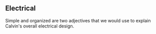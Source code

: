 ## Electrical

Simple and organized are two adjectives that we would use to explain Calvin's overall electrical design.
